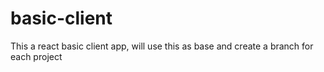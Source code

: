 # basic-client
This a  react basic client app, will use this as base and create a branch for each project
